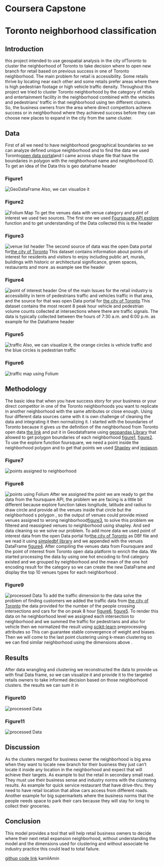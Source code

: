 # Coursera Capstone
# Toronto neighborhood classification
## Introduction
this project intended to use geospatial analysis in the city ofToronto to cluster the neighborhood of Toronto to take decision where to open new branch for retail based on previous success in one of Toronto neighborhood. The main problem for retail is accessibility. Some retails thrive by locating near each other and some retails prefer areas where there is high pedestrian footage or high vehicle traffic density.
Throughout this project we tried to cluster Toronto neighborhood by the category of retails and entertainment facility in the neighborhood combined with the vehicles and pedestrians’ traffic in that neighborhood using ten different clusters. So, the business owners from the area where direct competitors achieve success or in neighborhood where they achieved success before they can choose new places to expand in the city from the same cluster. 
## Data
 First of all we need to have neighborhood geographical boundaries so we can analyze defined unique neighborhood and to find the data we used Toronto[open data portal]( https://www.toronto.ca/city-government/data-research-maps/open-data/open-data-catalogue/#a45bd45a-ede8-730e-1abc-93105b2c439f)and I came across shape file that have the boundaries in polygon with the neighborhood name and neighborhood ID.
To get an idea of the Data this is geo dataframe header
### Figure1
![]( https://github.com/kamilamin123/Coursera_Capstone/blob/master/images/Toronto%20boundries.png "GeoDataFrame") 
Also, we can visualize it 
### Figure2
![]( https://github.com/kamilamin123/Coursera_Capstone/blob/master/images/Screenshot_2018-10-19%20Cognitive%20Class%20-%20Labs%20JupyterLab.png "Folium Map")
To get the venues data with venue category and point of interest we used two sources. The first one we used [Foursquare API explore]( https://developer.foursquare.com/) function and to get understanding of the Data collected this is the header
### Figure3
![]( https://github.com/kamilamin123/Coursera_Capstone/blob/master/images/venue%20list.png "venue list header")
The second source of data was the open Data portal for[the city of Toronto]( https://www.toronto.ca/city-government/data-research-maps/open-data/open-data-catalogue/#7b9deecd-a51a-3485-5e3d-94f27cc8b7d4) This dataset contains information about points of interest for residents and visitors to enjoy including public art, murals, buildings with historic or architectural significance, green spaces, restaurants and more .as example see the header
### Figure4
![]( https://github.com/kamilamin123/Coursera_Capstone/blob/master/images/pont%20of%20interest.png "point of interest header")
One of the main Issues for the retail industry is accessibility in term of pedestrians traffic and vehicles traffic in that area, and the source for that was open Data portal for [the city of Toronto]( https://www.toronto.ca/city-government/data-research-maps/open-data/open-data-catalogue/#7c8e7c62-7630-8b0f-43ed-a2dfe24aadc9) This dataset contains the most recent 8 peak hour vehicle and pedestrian volume counts collected at intersections where there are traffic signals.  The data is typically collected between the hours of 7:30 a.m. and 6:00 p.m. as example for the Dataframe header 
### Figure5
![]( https://github.com/kamilamin123/Coursera_Capstone/blob/master/images/traffic%20data.png "traffic")
Also, we can visualize it, the orange circles is vehicle traffic and the blue circles is pedestrian traffic
### Figure6
![]( https://github.com/kamilamin123/Coursera_Capstone/blob/master/images/Traffic%20map.png "traffic map using Folium")
## Methodology
The basic idea that when you have success story for your business or your direct competitor in one of the Toronto neighborhoods you want to replicate in another neighborhood with the same attributes or close enough. Using four different data sources came with it is own challenge of cleaning the data and integrating it then normalizing it.
I started with the boundaries of Toronto because it gives us the definition of the neighborhood  from Toronto open data [the link]( https://www.toronto.ca/city-government/data-research-maps/open-data/open-data-catalogue/#a45bd45a-ede8-730e-1abc-93105b2c439f) and put it in Geodataframe using [geopandas Library]( http://geopandas.org/)  that allowed to get polygon boundaries of each neighborhood [figure1](#figure1), [figure2](#figure2). To use the explore function foursquare, we need a point inside the neighborhood polygon and to get that points we used [Shapley](https://pypi.org/project/Shapely/)   and [jeojason](http://geojson.io/#map=2/20.0/0.0).
### Figure7
![](https://github.com/kamilamin123/Coursera_Capstone/blob/master/images/Neigh%20data.png
"points assigned to neighborhood ")
### Figure8
![]( https://github.com/kamilamin123/Coursera_Capstone/blob/master/images/neigh%20points.png
" points using Folium ")
After we assigned the point we are ready to get the data from the foursquare API, the problem we are facing is a little bit different  because explore function takes longitude, latitude and radius to draw circle and provide  all the venues inside that circle but the neighborhood s polygon , so the output of venues  could provide mixed venues assigned to wrong neighborhood[figure3](#figure3), to solve this problem we filtered and reassigned venues to neighborhood using shapley. And sed data cleaning so we solve our problem.
To add more data we used point of interest data from the open Data portal for[the city of Toronto]( https://www.toronto.ca/city-government/data-research-maps/open-data/open-data-catalogue/#7b9deecd-a51a-3485-5e3d-94f27cc8b7d4) as DBf file and we read it using [simpledbf library](https://pypi.org/project/simpledbf) and we appended with the venues DataFrame [figure4](#figure4).
 After compiling the venues data from Foursquare and the point of interest from Toronto open data platform to enrich the data. We started processing the data by using one hot encoding to find  category existed and we grouped by  neighborhood and the mean of the one hot encoding result for the category so we can create  the new DataFrame and display the top 10 venues types  for each neighborhood .
### Figure9
![]( https://github.com/kamilamin123/Coursera_Capstone/blob/master/images/processed%20Data.png
"processed Data ")
To add the traffic dimension to the data solve the problem of finding customers we added the traffic data from [the city of Toronto]( https://www.toronto.ca/city-government/data-research-maps/open-data/open-data-catalogue/#7c8e7c62-7630-8b0f-43ed-a2dfe24aadc9) the data provided for the number of the people crossing intersections and cars for the on peak  8 hour [figure6](#figure6), [figure5](#figure5). To render this data on he neighborhood level we assigned each intersection to neighborhood and we summed the traffic for pedestrians and also for vehicle then we normalized the result using [scikit-learn]( http://scikit-learn.org/stable/) preprocessing attributes so This can guarantee stable convergence of weight and biases.
Then we will come to the last point clustering using k-mean clustering so we can find similar neighborhood using the dimensions above . 
## Results
 After data wrangling and clustering we reconstructed the data to provide us with final Data frame, so we can visualize it and provide it to the targeted retails owners to take informed decision based on those neighborhood clusters. the results we can sum it in 
### Figure10
![]( https://github.com/kamilamin123/Coursera_Capstone/blob/master/images/clustering%20table.png "processed Data ")
### Figure11
![]( https://github.com/kamilamin123/Coursera_Capstone/blob/master/images/clustering.png
"processed Data ")

## Discussion 
As the clusters merged for business owner the neighborhood is big area when they want to locate new branch for their business they just can’t locate it inside any location in the neighborhood and expect that will achieve their targets. As example to but the retail in secondary small road. They must use their business sense and industry norms with the clustering results. 
As example for quick service restaurant that have drive-thru. they need to have retail location that allow cars access from different roads. Another example for big supermarkets where the business norms that the people needs space to park their cars because they will stay for long to collect their groceries. 
## Conclusion
This model provides a tool that will help retail business owners to decide where their next retail expansion neighborhood, without understanding the model and the dimensions used for clustering and without associate he industry practice this could lead to total failure. 


 [githup code link]( https://github.com/kamilamin123/Coursera_Capstone/blob/master/Toronto%20clustering%20pedistranian%20clustering.ipynb) 
kamilAmin 
